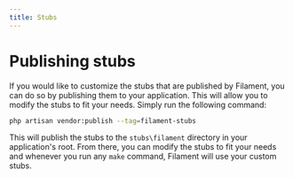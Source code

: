 ```yaml
---
title: Stubs
---
```


# Publishing stubs

If you would like to customize the stubs that are published by Filament, you can do so by publishing them to your application. This will allow you to modify the stubs to fit your needs.
Simply run the following command:

```bash
php artisan vendor:publish --tag=filament-stubs
```

This will publish the stubs to the `stubs\filament` directory in your application's root. From there, you can modify the stubs to fit your needs and whenever you run any `make` command, Filament will use your custom stubs.